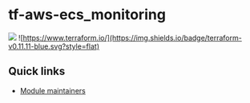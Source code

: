 # tf-aws-ecs_monitoring

![](https://img.shields.io/maintenance/yes/2019.svg)
![https://www.terraform.io/](https://img.shields.io/badge/terraform-v0.11.11-blue.svg?style=flat)

## Quick links

- [Module maintainers](MAINTAINERS.md)
